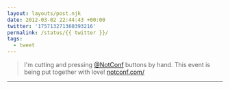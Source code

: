 ```yaml
---
layout: layouts/post.njk
date: 2012-03-02 22:44:43 +00:00
twitter: '175713271360393216'
permalink: /status/{{ twitter }}/
tags: 
  - tweet
---
```


> I'm cutting and pressing [@NotConf](https://twitter.com/NotConf) buttons by hand. This event is being put together with love! [notconf.com/](http://notconf.com/)

---
